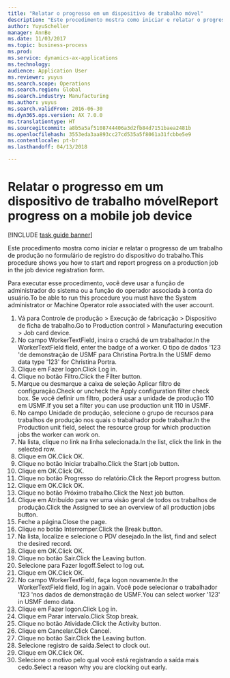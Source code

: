 ```yaml
--- 
title: "Relatar o progresso em um dispositivo de trabalho móvel"
description: "Este procedimento mostra como iniciar e relatar o progresso de um trabalho de produção no formulário de registro do dispositivo do trabalho."
author: YuyuScheller
manager: AnnBe
ms.date: 11/03/2017
ms.topic: business-process
ms.prod: 
ms.service: dynamics-ax-applications
ms.technology: 
audience: Application User
ms.reviewer: yuyus
ms.search.scope: Operations
ms.search.region: Global
ms.search.industry: Manufacturing
ms.author: yuyus
ms.search.validFrom: 2016-06-30
ms.dyn365.ops.version: AX 7.0.0
ms.translationtype: HT
ms.sourcegitcommit: a8b5a5af5108744406a3d2fb84d7151baea2481b
ms.openlocfilehash: 3553eda3aa893cc27cd535a5f8061a31fcbbe5e9
ms.contentlocale: pt-br
ms.lasthandoff: 04/13/2018

---
```

# <a name="report-progress-on-a-mobile-job-device"></a><span data-ttu-id="6329f-103">Relatar o progresso em um dispositivo de trabalho móvel</span><span class="sxs-lookup"><span data-stu-id="6329f-103">Report progress on a mobile job device</span></span>

[!INCLUDE [task guide banner](../../includes/task-guide-banner.md)]

<span data-ttu-id="6329f-104">Este procedimento mostra como iniciar e relatar o progresso de um trabalho de produção no formulário de registro do dispositivo do trabalho.</span><span class="sxs-lookup"><span data-stu-id="6329f-104">This procedure shows you how to start and report progress on a production job in the job device registration form.</span></span>



<span data-ttu-id="6329f-105">Para executar esse procedimento, você deve usar a função de administrador do sistema ou a função do operador associada à conta do usuário.</span><span class="sxs-lookup"><span data-stu-id="6329f-105">To be able to run this procedure you must have the System administrator or Machine Operator role associated with the user account.</span></span>

1. <span data-ttu-id="6329f-106">Vá para Controle de produção > Execução de fabricação > Dispositivo de ficha de trabalho.</span><span class="sxs-lookup"><span data-stu-id="6329f-106">Go to Production control > Manufacturing execution > Job card device.</span></span>
2. <span data-ttu-id="6329f-107">No campo WorkerTextField, insira o crachá de um trabalhador.</span><span class="sxs-lookup"><span data-stu-id="6329f-107">In the WorkerTextField field, enter the badge of a worker.</span></span> <span data-ttu-id="6329f-108">O tipo de dados '123 'de demonstração de USMF para Christina Portra.</span><span class="sxs-lookup"><span data-stu-id="6329f-108">In the USMF demo data type '123' for Christina Portra.</span></span>
3. <span data-ttu-id="6329f-109">Clique em Fazer logon.</span><span class="sxs-lookup"><span data-stu-id="6329f-109">Click Log in.</span></span>
4. <span data-ttu-id="6329f-110">Clique no botão Filtro.</span><span class="sxs-lookup"><span data-stu-id="6329f-110">Click the Filter button.</span></span>
5. <span data-ttu-id="6329f-111">Marque ou desmarque a caixa de seleção Aplicar filtro de configuração.</span><span class="sxs-lookup"><span data-stu-id="6329f-111">Check or uncheck the Apply configuration filter check box.</span></span> <span data-ttu-id="6329f-112">Se você definir um filtro, poderá usar a unidade de produção 110 em USMF.</span><span class="sxs-lookup"><span data-stu-id="6329f-112">If you set a filter you can use production unit 110 in USMF.</span></span>
6. <span data-ttu-id="6329f-113">No campo Unidade de produção, selecione o grupo de recursos para trabalhos de produção nos quais o trabalhador pode trabalhar.</span><span class="sxs-lookup"><span data-stu-id="6329f-113">In the Production unit field, select the resource group for which production jobs the worker can work on.</span></span>
7. <span data-ttu-id="6329f-114">Na lista, clique no link na linha selecionada.</span><span class="sxs-lookup"><span data-stu-id="6329f-114">In the list, click the link in the selected row.</span></span>
8. <span data-ttu-id="6329f-115">Clique em OK.</span><span class="sxs-lookup"><span data-stu-id="6329f-115">Click OK.</span></span>
9. <span data-ttu-id="6329f-116">Clique no botão Iniciar trabalho.</span><span class="sxs-lookup"><span data-stu-id="6329f-116">Click the Start job button.</span></span>
10. <span data-ttu-id="6329f-117">Clique em OK.</span><span class="sxs-lookup"><span data-stu-id="6329f-117">Click OK.</span></span>
11. <span data-ttu-id="6329f-118">Clique no botão Progresso do relatório.</span><span class="sxs-lookup"><span data-stu-id="6329f-118">Click the Report progress button.</span></span>
12. <span data-ttu-id="6329f-119">Clique em OK.</span><span class="sxs-lookup"><span data-stu-id="6329f-119">Click OK.</span></span>
13. <span data-ttu-id="6329f-120">Clique no botão Próximo trabalho.</span><span class="sxs-lookup"><span data-stu-id="6329f-120">Click the Next job button.</span></span>
14. <span data-ttu-id="6329f-121">Clique em Atribuído para ver uma visão geral de todos os trabalhos de produção.</span><span class="sxs-lookup"><span data-stu-id="6329f-121">Click the Assigned to see an overview of all production jobs button.</span></span>
15. <span data-ttu-id="6329f-122">Feche a página.</span><span class="sxs-lookup"><span data-stu-id="6329f-122">Close the page.</span></span>
16. <span data-ttu-id="6329f-123">Clique no botão Interromper.</span><span class="sxs-lookup"><span data-stu-id="6329f-123">Click the Break button.</span></span>
17. <span data-ttu-id="6329f-124">Na lista, localize e selecione o PDV desejado.</span><span class="sxs-lookup"><span data-stu-id="6329f-124">In the list, find and select the desired record.</span></span>
18. <span data-ttu-id="6329f-125">Clique em OK.</span><span class="sxs-lookup"><span data-stu-id="6329f-125">Click OK.</span></span>
19. <span data-ttu-id="6329f-126">Clique no botão Sair.</span><span class="sxs-lookup"><span data-stu-id="6329f-126">Click the Leaving button.</span></span>
20. <span data-ttu-id="6329f-127">Selecione para Fazer logoff.</span><span class="sxs-lookup"><span data-stu-id="6329f-127">Select to log out.</span></span>
21. <span data-ttu-id="6329f-128">Clique em OK.</span><span class="sxs-lookup"><span data-stu-id="6329f-128">Click OK.</span></span>
22. <span data-ttu-id="6329f-129">No campo WorkerTextField, faça logon novamente.</span><span class="sxs-lookup"><span data-stu-id="6329f-129">In the WorkerTextField field, log in again.</span></span> <span data-ttu-id="6329f-130">Você pode selecionar o trabalhador '123 'nos dados de demonstração de USMF.</span><span class="sxs-lookup"><span data-stu-id="6329f-130">You can select worker '123' in USMF demo data.</span></span>
23. <span data-ttu-id="6329f-131">Clique em Fazer logon.</span><span class="sxs-lookup"><span data-stu-id="6329f-131">Click Log in.</span></span>
24. <span data-ttu-id="6329f-132">Clique em Parar intervalo.</span><span class="sxs-lookup"><span data-stu-id="6329f-132">Click Stop break.</span></span>
25. <span data-ttu-id="6329f-133">Clique no botão Atividade.</span><span class="sxs-lookup"><span data-stu-id="6329f-133">Click the Activity button.</span></span>
26. <span data-ttu-id="6329f-134">Clique em Cancelar.</span><span class="sxs-lookup"><span data-stu-id="6329f-134">Click Cancel.</span></span>
27. <span data-ttu-id="6329f-135">Clique no botão Sair.</span><span class="sxs-lookup"><span data-stu-id="6329f-135">Click the Leaving button.</span></span>
28. <span data-ttu-id="6329f-136">Selecione registro de saída.</span><span class="sxs-lookup"><span data-stu-id="6329f-136">Select to clock out.</span></span>
29. <span data-ttu-id="6329f-137">Clique em OK.</span><span class="sxs-lookup"><span data-stu-id="6329f-137">Click OK.</span></span>
30. <span data-ttu-id="6329f-138">Selecione o motivo pelo qual você está registrando a saída mais cedo.</span><span class="sxs-lookup"><span data-stu-id="6329f-138">Select a reason why you are clocking out early.</span></span>


